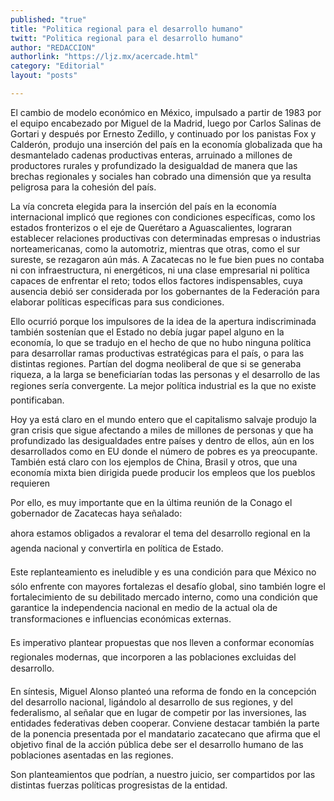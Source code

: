 ```yaml
---
published: "true"
title: "Politica regional para el desarrollo humano"
twitt: "Politica regional para el desarrollo humano"
author: "REDACCION"
authorlink: "https://ljz.mx/acercade.html"
category: "Editorial"
layout: "posts"

---
```



  El cambio de modelo económico en México, impulsado a partir de 1983 por el equipo encabezado por Miguel de la Madrid, luego por Carlos Salinas de Gortari y después por Ernesto Zedillo, y continuado por los panistas Fox y Calderón, produjo una inserción del país en la economía globalizada que ha desmantelado cadenas productivas enteras, arruinado a millones de productores rurales y profundizado la desigualdad de manera que las brechas regionales y sociales han cobrado una dimensión que ya resulta peligrosa para la cohesión del país.



  La vía concreta elegida para la inserción del país en la economía internacional implicó que regiones con condiciones específicas, como los estados fronterizos o el eje de Querétaro a Aguascalientes, lograran establecer relaciones productivas con determinadas empresas o industrias norteamericanas, como la automotriz, mientras que otras, como el sur sureste, se rezagaron aún más. A Zacatecas no le fue bien pues no contaba ni con infraestructura, ni energéticos, ni una clase empresarial ni política capaces de enfrentar el reto; todos ellos factores indispensables, cuya ausencia debió ser considerada por los gobernantes de la Federación para elaborar políticas específicas para sus condiciones.



  Ello ocurrió porque los impulsores de la idea de la apertura indiscriminada también sostenían que el Estado no debía jugar papel alguno en la economía, lo que se tradujo en el hecho de que no hubo ninguna política para desarrollar ramas productivas estratégicas para el país, o para las distintas regiones. Partían del dogma neoliberal de que si se generaba riqueza, a la larga se beneficiarían todas las personas y el desarrollo de las regiones sería convergente. La mejor política industrial es la que no existe pontificaban.



  Hoy ya está claro en el mundo entero que el capitalismo salvaje produjo la gran crisis que sigue afectando a miles de millones de personas y que ha profundizado las desigualdades entre países y dentro de ellos, aún en los desarrollados como en EU donde el número de pobres es ya preocupante. También está claro con los ejemplos de China, Brasil y otros, que una economía mixta bien dirigida puede producir los empleos que los pueblos requieren



  Por ello, es muy importante que en la última reunión de la Conago el gobernador de Zacatecas haya señalado:



  ahora estamos obligados a revalorar el tema del desarrollo regional en la agenda nacional y convertirla en política de Estado.



  Este replanteamiento es ineludible y es una condición para que México no sólo enfrente con mayores fortalezas el desafío global, sino también logre el fortalecimiento de su debilitado mercado interno, como una condición que garantice la independencia nacional en medio de la actual ola de transformaciones e influencias económicas externas.



  Es imperativo plantear propuestas que nos lleven a conformar economías regionales modernas, que incorporen a las poblaciones excluidas del desarrollo.



  En síntesis, Miguel Alonso planteó una reforma de fondo en la concepción del desarrollo nacional, ligándolo al desarrollo de sus regiones, y del federalismo, al señalar que en lugar de competir por las inversiones, las entidades federativas deben cooperar. Conviene destacar también la parte de la ponencia presentada por el mandatario zacatecano que afirma que el objetivo final de la acción pública debe ser el desarrollo humano de las poblaciones asentadas en las regiones.



  Son planteamientos que podrían, a nuestro juicio, ser compartidos por las distintas fuerzas políticas progresistas de la entidad.

